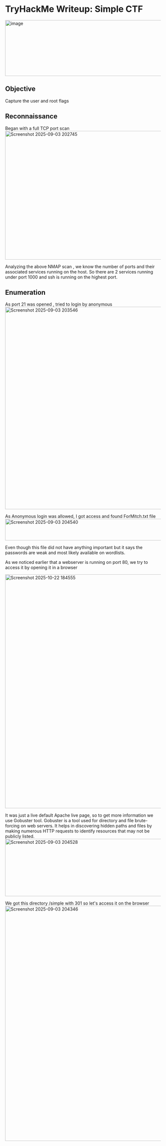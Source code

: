# TryHackMe Writeup: Simple CTF
<img width="542" height="181" alt="image" src="https://github.com/user-attachments/assets/f2d012a3-b974-45df-bf80-8d743c6f4dab" />

## Objective
Capture the user and root flags

## Reconnaissance
Began with a full TCP port scan
<img width="907" height="417" alt="Screenshot 2025-09-03 202745" src="https://github.com/user-attachments/assets/fabf93b5-6109-4a35-89a7-b4870b7f0f3e" />

Analyzing the above NMAP scan , we know the number of ports and their associated services running on the host. So there are 2 services running under port 1000 and ssh is running on the highest port.

## Enumeration
As port 21 was opened , tried to login by anonymous
<img width="911" height="656" alt="Screenshot 2025-09-03 203546" src="https://github.com/user-attachments/assets/d52a2d74-06b3-43dc-b01f-27a12dc6f4c7" />

As Anonymous login was allowed, I got access and found ForMitch.txt file
<img width="1372" height="70" alt="Screenshot 2025-09-03 204540" src="https://github.com/user-attachments/assets/111ecfa9-0586-4f40-b8b0-19e6cbccb455" />

Even though this file did not have anything important but it says the passwords are weak and most likely available on wordlists.

As we noticed earlier that a webserver is running on port 80, we try to access it by opening it in a browser

<img width="1878" height="758" alt="Screenshot 2025-10-22 184555" src="https://github.com/user-attachments/assets/71666423-1f31-4f9d-bbff-db604c728bca" />

It was just a live default Apache live page, so to get more information we use Gobuster tool. Gobuster is a tool used for directory and file brute-forcing on web servers. It helps in discovering hidden paths and files by making numerous HTTP requests to identify resources that may not be publicly listed.
<img width="1382" height="186" alt="Screenshot 2025-09-03 204528" src="https://github.com/user-attachments/assets/2f3c39a0-d6d1-48f4-a43b-1647c26995e8" />

We got this directory /simple with 301 so let's access it on the browser
<img width="1919" height="762" alt="Screenshot 2025-09-03 204346" src="https://github.com/user-attachments/assets/814927f1-30f2-4331-b827-eec462b1c4c3" />



